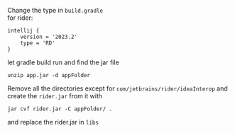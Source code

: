 Change the type in `build.gradle`  
for rider:
```
intellij {
	version = '2023.2'
	type = 'RD'
}
```

let gradle build run and find the jar file
```
unzip app.jar -d appFolder 
```
Remove all the directories except for `com/jetbrains/rider/ideaInterop` and create the `rider.jar` from it with
```
jar cvf rider.jar -C appFolder/ .
```
and replace the rider.jar in `libs`